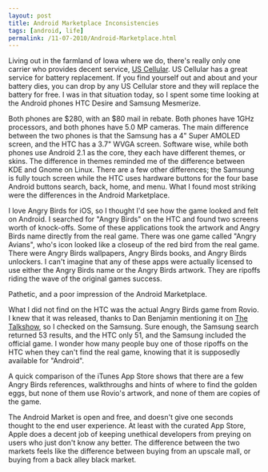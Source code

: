 ```yaml
---
layout: post
title: Android Marketplace Inconsistencies 
tags: [android, life]
permalink: /11-07-2010/Android-Marketplace.html
---
```


Living out in the farmland of Iowa where we do, there's really only one carrier who provides decent service, [US Cellular][1].  US Cellular has a great service for battery replacement.  If you find yourself out and about and your battery dies, you can drop by any US Cellular store and they will replace the battery for free.  I was in that situation today, so I spent some time looking at the Android phones HTC Desire and Samsung Mesmerize.

Both phones are $280, with an $80 mail in rebate.  Both phones have 1GHz processors, and both phones have 5.0 MP cameras.  The main difference between the two phones is that the Samsung has a 4" Super AMOLED screen, and the HTC has a 3.7" WVGA screen.  Software wise, while both phones use Android 2.1 as the core, they each have different themes, or skins.  The difference in themes reminded me of the difference between KDE and Gnome on Linux.  There are a few other differences; the Samsung is fully touch screen while the HTC uses hardware buttons for the four base Android buttons search, back, home, and menu.  What I found most striking were the differences in the Android Marketplace.

I love Angry Birds for iOS, so I thought I'd see how the game looked and felt on Android.  I searched for "Angry Birds" on the HTC and found two screens worth of knock-offs.  Some of these applications took the artwork and Angry Birds name directly from the real game.  There was one game called "Angry Avians", who's icon looked like a closeup of the red bird from the real game.  There were Angry Birds wallpapers, Angry Birds books, and Angry Birds unlockers.  I can't imagine that any of these apps were actually licensed to use either the Angry Birds name or the Angry Birds artwork.  They are ripoffs riding the wave of the original games success.  

Pathetic, and a poor impression of the Android Marketplace.  

What I did not find on the HTC was the actual Angry Birds game from Rovio.  I knew that it was released, thanks to Dan Benjamin mentioning it on [The Talkshow][2], so I checked on the Samsung.  Sure enough, the Samsung search returned 53 results, and the HTC only 51, and the Samsung included the official game.  I wonder how many people buy one of those ripoffs on the HTC when they can't find the real game, knowing that it is supposedly available for "Android".

A quick comparison of the iTunes App Store shows that there are a few Angry Birds references, walkthroughs and hints of where to find the golden eggs, but none of them use Rovio's artwork, and none of them are copies of the game.  

The Android Market is open and free, and doesn't give one seconds thought to the end user experience.  At least with the curated App Store, Apple does a decent job of keeping unethical developers from preying on users who just don't know any better.  The difference between the two markets feels like the difference between buying from an upscale mall, or buying from a back alley black market.

[1]:	http://www.uscellular.com/uscellular/cell-phones/showPhones.jsp?type=phones&phone-selector-category=phone-selector-android&_requestid=765022
[2]:	http://5by5.tv/talkshow
